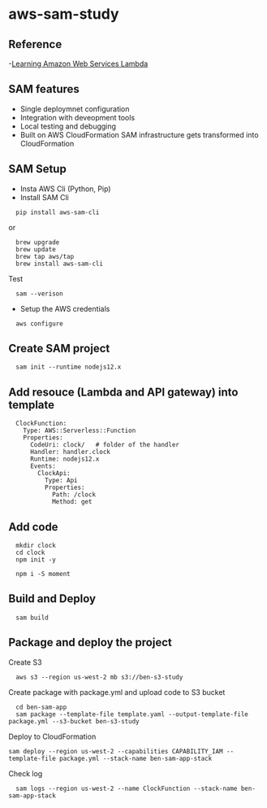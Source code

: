 # aws-sam-study

## Reference
-[Learning Amazon Web Services Lambda](https://www.linkedin.com/learning/learning-amazon-web-services-lambda-2/)


## SAM features
- Single deploymnet configuration
- Integration with deveopment tools
- Local testing and debugging
- Built on AWS CloudFormation
  SAM infrastructure gets transformed into CloudFormation

## SAM Setup
- Insta AWS Cli (Python, Pip)
- Install SAM Cli
```
  pip install aws-sam-cli
```
or
```
  brew upgrade
  brew update
  brew tap aws/tap
  brew install aws-sam-cli
```
Test
```
  sam --verison
```
- Setup the AWS credentials
```
  aws configure
```

## Create SAM project
```
  sam init --runtime nodejs12.x
```

## Add resouce (Lambda and API gateway) into template
```
  ClockFunction:
    Type: AWS::Serverless::Function
    Properties:
      CodeUri: clock/   # folder of the handler
      Handler: handler.clock
      Runtime: nodejs12.x
      Events:
        ClockApi:
          Type: Api
          Properties:
            Path: /clock
            Method: get
```
## Add code
```
  mkdir clock
  cd clock
  npm init -y

  npm i -S moment
```

## Build and Deploy
```
  sam build
```
## Package and deploy the project
Create S3
```
  aws s3 --region us-west-2 mb s3://ben-s3-study
```
Create package with package.yml and upload code to S3 bucket
```
  cd ben-sam-app
  sam package --template-file template.yaml --output-template-file package.yml --s3-bucket ben-s3-study
```

Deploy to CloudFormation
```
sam deploy --region us-west-2 --capabilities CAPABILITY_IAM --template-file package.yml --stack-name ben-sam-app-stack
```

Check log
```
  sam logs --region us-west-2 --name ClockFunction --stack-name ben-sam-app-stack 
```